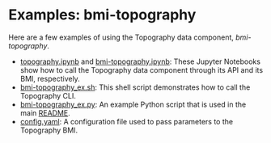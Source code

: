 # Examples: bmi-topography

Here are a few examples of using the Topography data component,
*bmi-topography*.

* [topography.ipynb](./topography.ipynb) and [bmi-topography.ipynb](./bmi-topography.ipynb): These Jupyter Notebooks show how to call the Topography data component through its API and its BMI, respectively.
* [bmi-topography_ex.sh](./bmi-topography_ex.sh): This shell script demonstrates how to call the Topography CLI.
* [bmi-topography_ex.py](./bmi-topography_ex.py): An example Python script that is used in the main [README](../README.md).
* [config.yaml](./config.yaml): A configuration file used to pass parameters to the Topography BMI.
